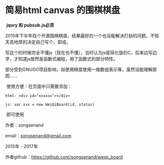 # 简易html canvas 的围棋棋盘

​	**jqury 和 pubsub.js必须**

​	2015年下半年找个开源围棋棋盘，结果最好的一个也没能解决打劫的问题，不知天高地厚的决定自己写个，即成。

​	写这个的时候完全不懂js（现在也不懂），当时认为js是简化版的C，后来边写边学，才知道js居然是函数式编程，用了函数式的部分特性。

​	部分受到GNUGO项目影响，如使用棋盘使用一维数组表示等，虽然没能理解原因……

​	使用方便：在页面中只需要添加：

`html: <div id="xxxxxx"></div>`

`js: var xxx = new WeiQiBoard(id, status)` 

​	即可使用



作者：songsenand

email：songsenand@gmail.com

2015年 - 2017年

作者github：https://github.com/songsenand/weiqi_board
